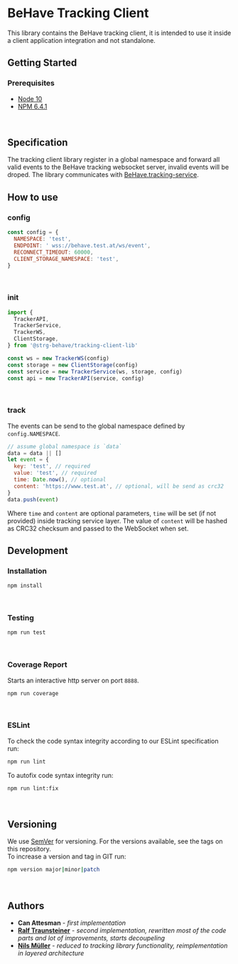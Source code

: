 # BeHave Tracking Client
This library contains the BeHave tracking client, it is intended to use it inside a client application integration and not standalone.

## Getting Started

### Prerequisites
- [Node 10](https://nodejs.org/)
- [NPM 6.4.1](https://www.npmjs.com/)
<br>

## Specification
The tracking client library register in a global namespace and forward all valid events to the BeHave tracking websocket server, invalid events will be droped. The library communicates with [BeHave.tracking-service]().
<br>

## How to use

### config
```javascript
const config = {
  NAMESPACE: 'test',
  ENDPOINT: ' wss://behave.test.at/ws/event',
  RECONNECT_TIMEOUT: 60000,
  CLIENT_STORAGE_NAMESPACE: 'test',
}
```
<br>

### init
```javascript
import {
  TrackerAPI,
  TrackerService,
  TrackerWS,
  ClientStorage,
} from '@strg-behave/tracking-client-lib'

const ws = new TrackerWS(config)
const storage = new ClientStorage(config)
const service = new TrackerService(ws, storage, config)
const api = new TrackerAPI(service, config)
```
<br>

### track
The events can be send to the global namespace defined by `config.NAMESPACE`.
```javascript
// assume global namespace is `data`
data = data || []
let event = {
  key: 'test', // required
  value: 'test', // required
  time: Date.now(), // optional
  content: 'https://www.test.at', // optional, will be send as crc32
}
data.push(event)
```
Where `time` and `content` are optional parameters, `time` will be set (if not provided) inside tracking service layer. The value of `content` will be hashed as CRC32 checksum and passed to the WebSocket when set.
<br>


## Development

### Installation
```bash
npm install
```
<br>

### Testing
```bash
npm run test
```
<br>

### Coverage Report
Starts an interactive http server on port `8888`.
```bash
npm run coverage

```
<br>

### ESLint
To check the code syntax integrity according to our ESLint specification run:
```bash
npm run lint
```

To autofix code syntax integrity run:
```bash
npm run lint:fix
```
<br>

## Versioning

We use [SemVer](http://semver.org/) for versioning. For the versions available, see the tags on this repository.
<br>
To increase a version and tag in GIT run:
```bash
npm version major|minor|patch
```
<br>

## Authors
* **Can Attesman** - *first implementation*
* **[Ralf Traunsteiner](mailto:ralf.traunsteiner@strg.at)** - *second implementation, rewritten most of the code parts and lot of improvements, starts decoupeling*
* **[Nils Müller](mailto:nils.mueller@strg.at)** - *reduced to tracking library functionality, reimplementation in layered architecture*
